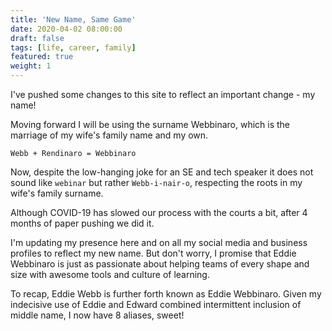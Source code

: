 ```yaml
---
title: 'New Name, Same Game'
date: 2020-04-02 08:00:00
draft: false
tags: [life, career, family]
featured: true
weight: 1
---
```


I've pushed some changes to this site to reflect an important change - my name!

Moving forward I will be using the surname Webbinaro, which is the marriage of my wife's family name and my own.

```
Webb + Rendinaro = Webbinaro
```

Now, despite the low-hanging joke for an SE and tech speaker it does not sound like `webinar` but rather `Webb-i-nair-o`, respecting the roots in my wife's family surname.

Although COVID-19 has slowed our process with the courts a bit, after 4 months of paper pushing we did it.

I'm updating my presence here and on all my social media and business profiles to reflect my new name.  But don't worry, I promise that Eddie Webbinaro is just as passionate about helping teams of every shape and size with awesome tools and culture of learning.

To recap, Eddie Webb is further forth known as Eddie Webbinaro. Given my indecisive use of Eddie and Edward combined intermittent inclusion of middle name, I now have 8 aliases, sweet!


